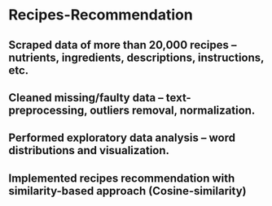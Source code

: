 # Recipes-Recommendation

## Scraped data of more than 20,000 recipes – nutrients, ingredients, descriptions, instructions, etc.
## Cleaned missing/faulty data – text-preprocessing, outliers removal, normalization.
## Performed exploratory data analysis – word distributions and visualization.
## Implemented recipes recommendation with similarity-based approach (Cosine-similarity)

